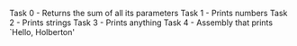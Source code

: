 Task 0 - Returns the sum of all its parameters
Task 1 - Prints numbers
Task 2 - Prints strings
Task 3 - Prints anything
Task 4 - Assembly that prints `Hello, Holberton'
